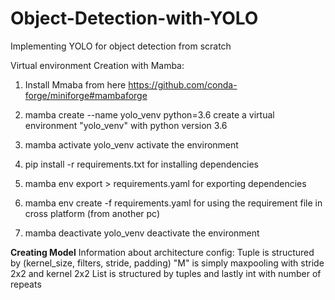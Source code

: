 # Object-Detection-with-YOLO
Implementing YOLO for object detection from scratch

Virtual environment Creation with Mamba:
1. Install Mmaba from here
https://github.com/conda-forge/miniforge#mambaforge

2. mamba create --name yolo_venv python=3.6
create a virtual environment "yolo_venv" with python version 3.6

3. mamba activate yolo_venv
activate the environment

4. pip install -r requirements.txt
for installing dependencies

5. mamba env export > requirements.yaml
for exporting dependencies

4. mamba env create -f requirements.yaml
for using the requirement file in cross platform (from another pc)

5. mamba deactivate yolo_venv
deactivate the environment


**Creating Model**
Information about architecture config:
Tuple is structured by (kernel_size, filters, stride, padding) 
"M" is simply maxpooling with stride 2x2 and kernel 2x2
List is structured by tuples and lastly int with number of repeats